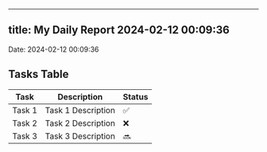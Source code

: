 
---
title: My Daily Report 2024-02-12 00:09:36
---

Date: 2024-02-12 00:09:36

## Tasks Table

| Task | Description | Status |
|------|-------------|--------|
| Task 1 | Task 1 Description | ✅ |
| Task 2 | Task 2 Description | ❌ |
| Task 3 | Task 3 Description | 🔜 |
